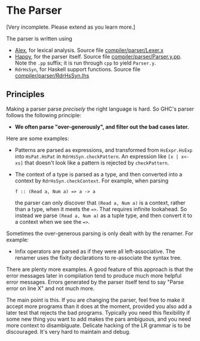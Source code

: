 # The Parser


\[Very incomplete.  Please extend as you learn more.\]


The parser is written using

- [ Alex](http://www.haskell.org/alex/), for lexical analysis.  Source file [compiler/parser/Lexer.x](/trac/ghc/browser/ghc/compiler/parser/Lexer.x)
- [ Happy](http://www.haskell.org/happy/), for the parser itself.  Source file [compiler/parser/Parser.y.pp](/trac/ghc/browser/ghc/compiler/parser/Parser.y.pp).  Note the `.pp` suffix; it is run through `cpp` to yield `Parser.y`.
- `RdrHsSyn`, for Haskell support functions.  Source file [compiler/parser/RdrHsSyn.lhs](/trac/ghc/browser/ghc/compiler/parser/RdrHsSyn.lhs)

## Principles


Making a parser parse *precisely* the right language is hard.  So GHC's parser follows the following principle:

- **We often parse "over-generously", and filter out the bad cases later.**


Here are some examples:

- Patterns are parsed as expressions, and transformed from `HsExpr.HsExp` into `HsPat.HsPat` in `RdrHsSyn.checkPattern`.  An expression like `[x | x<-xs]` that doesn't look like a pattern is rejected by `checkPattern`.

- The context of a type is parsed as a type, and then converted into a context by `RdrHsSyn.checkContext`.  For example, when parsing

  ```wiki
  f :: (Read a, Num a) => a -> a
  ```

  the parser can only discover that `(Read a, Num a)` is a context, rather than a type, when it meets the `=>`.  That requires infinite lookahead.  So instead we parse `(Read a, Num a)` as a tuple type, and then convert it to a context when we see the `=>`.


Sometimes the over-generous parsing is only dealt with by the renamer.  For example:

- Infix operators are parsed as if they were all left-associative. The renamer uses the fixity declarations to re-associate the syntax tree.


There are plenty more examples.  A good feature of this approach is that the error messages later in compilation tend to produce much more helpful error messages.  Errors generated by the parser itself tend to say "Parse error on line X" and not much more.


The main point is this.  If you are changing the parser, feel free to make it accept more programs than it does at the moment, provided you also add a later test that rejects the bad programs.  Typically you need this flexibility if some new thing you want to add makes the pars ambiguous, and you need more context to disambiguate.  Delicate hacking of the LR grammar is to be discouraged.  It's very hard to maintain and debug.
